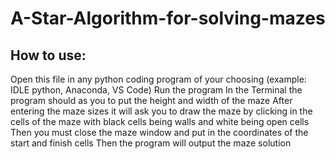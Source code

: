 # A-Star-Algorithm-for-solving-mazes

## How to use:
Open this file in any python coding program of your choosing (example: IDLE python, Anaconda, VS Code)
Run the program
In the Terminal the program should as you to put the height and width of the maze
After entering the maze sizes it will ask you to draw the maze by clicking in the cells of the maze with black cells being walls and white being open cells
Then you must close the maze window and put in the coordinates of the start and finish cells 
Then the program will output the maze solution
